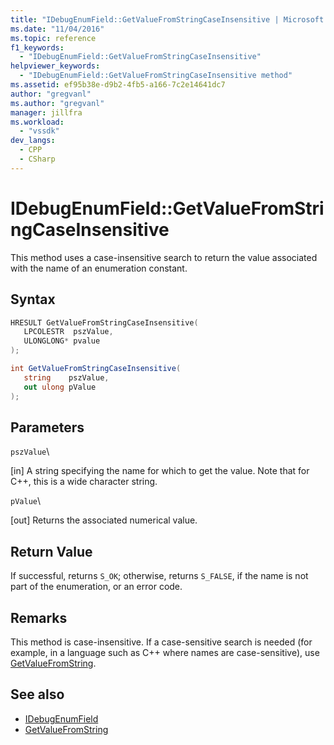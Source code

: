 ```yaml
---
title: "IDebugEnumField::GetValueFromStringCaseInsensitive | Microsoft Docs"
ms.date: "11/04/2016"
ms.topic: reference
f1_keywords:
  - "IDebugEnumField::GetValueFromStringCaseInsensitive"
helpviewer_keywords:
  - "IDebugEnumField::GetValueFromStringCaseInsensitive method"
ms.assetid: ef95b38e-d9b2-4fb5-a166-7c2e14641dc7
author: "gregvanl"
ms.author: "gregvanl"
manager: jillfra
ms.workload:
  - "vssdk"
dev_langs:
  - CPP
  - CSharp
---
```

# IDebugEnumField::GetValueFromStringCaseInsensitive
This method uses a case-insensitive search to return the value associated with the name of an enumeration constant.

## Syntax

```cpp
HRESULT GetValueFromStringCaseInsensitive(
   LPCOLESTR  pszValue,
   ULONGLONG* pvalue
);
```

```csharp
int GetValueFromStringCaseInsensitive(
   string    pszValue,
   out ulong pValue
);
```

## Parameters
 `pszValue`\

 [in] A string specifying the name for which to get the value. Note that for C++, this is a wide character string.

 `pValue`\

 [out] Returns the associated numerical value.

## Return Value
 If successful, returns `S_OK`; otherwise, returns `S_FALSE`, if the name is not part of the enumeration, or an error code.

## Remarks
 This method is case-insensitive. If a case-sensitive search is needed (for example, in a language such as C++ where names are case-sensitive), use [GetValueFromString](../../../extensibility/debugger/reference/idebugenumfield-getvaluefromstring.md).

## See also
- [IDebugEnumField](../../../extensibility/debugger/reference/idebugenumfield.md)
- [GetValueFromString](../../../extensibility/debugger/reference/idebugenumfield-getvaluefromstring.md)